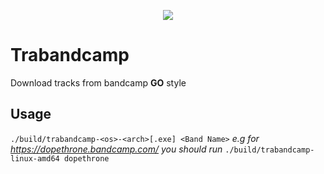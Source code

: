 <p align="center">
	<img src="http://res.cloudinary.com/dkxp3eifs/image/upload/c_scale,w_200/v1465057926/go-bc-logo_ofgay7.png"/>
</p>

# Trabandcamp
Download tracks from bandcamp **GO** style

Usage
-
`./build/trabandcamp-<os>-<arch>[.exe] <Band Name>`
*e.g for https://dopethrone.bandcamp.com/ you should run* `./build/trabandcamp-linux-amd64 dopethrone`
